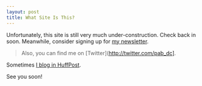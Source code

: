 ```yaml
---
layout: post
title: What Site Is This?
---
```


Unfortunately, this site is still very much under-construction. Check back in soon. Meanwhile, consider signing up for [my newsletter](https://tinyletter.com/pab). 

  > Also, you can find me on [Twitter](http://twitter.com/pab_dc].

Sometimes [I blog in HuffPost](http://huffpost.com/author/pablo-manriquez).

See you soon! 
